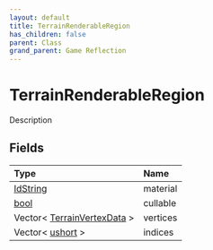 ```yaml
---
layout: default
title: TerrainRenderableRegion
has_children: false
parent: Class
grand_parent: Game Reflection
---
```

# TerrainRenderableRegion
Description 

## Fields

| Type | Name |
|:-------------|:--------------|
| [IdString](/docs/game-reflection/components/id_string) | material |
| [bool](/docs/game-reflection/components/bool) | cullable |
| Vector< [TerrainVertexData](/docs/game-reflection/classes/terrain_vertex_data) > | vertices |
| Vector< [ushort](/docs/game-reflection/enums/ushort) > | indices |

